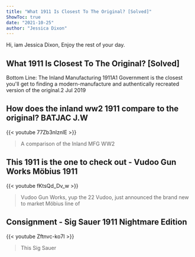 ```yaml
---
title: "What 1911 Is Closest To The Original? [Solved]"
ShowToc: true 
date: "2021-10-25"
author: "Jessica Dixon" 
---
```


Hi, iam Jessica Dixon, Enjoy the rest of your day.
## What 1911 Is Closest To The Original? [Solved]
Bottom Line: The Inland Manufacturing 1911A1 Government is the closest you'll get to finding a modern-manufacture and authentically recreated version of the original.2 Jul 2019

## How does the inland ww2 1911 compare to the original? BATJAC J.W
{{< youtube 77Zb3nIznlE >}}
>A comparison of the Inland MFG WW2 

## This 1911 is the one to check out - Vudoo Gun Works Möbius 1911
{{< youtube fKtsQd_Dv_w >}}
>Vudoo Gun Works, yup the 22 Vudoo, just announced the brand new to market Möbius line of 

## Consignment - Sig Sauer 1911 Nightmare Edition
{{< youtube Zftnvc-ko7I >}}
>This Sig Sauer 

